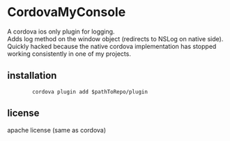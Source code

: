 # CordovaMyConsole

A cordova ios only plugin for logging.  
Adds log method on the window object (redirects to NSLog on native side).  
Quickly hacked because the native cordova implementation has stopped working consistently in one of my projects.

## installation

			cordova plugin add $pathToRepo/plugin

## license

apache license (same as cordova)
